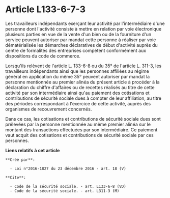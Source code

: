 # Article L133-6-7-3

Les travailleurs indépendants exerçant leur activité par l'intermédiaire d'une personne dont l'activité consiste à mettre en
relation par voie électronique plusieurs parties en vue de la vente d'un bien ou de la fourniture d'un service peuvent
autoriser par mandat cette personne à réaliser par voie dématérialisée les démarches déclaratives de début d'activité auprès
du centre de formalités des entreprises compétent conformément aux dispositions du code de commerce. 

Lorsqu'ils relèvent de l'article L. 133-6-8 ou du 35° de l'article L. 311-3, les travailleurs indépendants ainsi que les
personnes affiliées au régime général en application du même 35° peuvent autoriser par mandat la personne mentionnée au
premier alinéa du présent article à procéder à la déclaration du chiffre d'affaires ou de recettes réalisés au titre de cette
activité par son intermédiaire ainsi qu'au paiement des cotisations et contributions de sécurité sociale dues à compter de
leur affiliation, au titre des périodes correspondant à l'exercice de cette activité, auprès des organismes de recouvrement
concernés. 

Dans ce cas, les cotisations et contributions de sécurité sociale dues sont prélevées par la personne mentionnée au même
premier alinéa sur le montant des transactions effectuées par son intermédiaire. Ce paiement vaut acquit des cotisations et
contributions de sécurité sociale par ces personnes.

**Liens relatifs à cet article**

	**Créé par**:

	  - Loi n°2016-1827 du 23 décembre 2016 - art. 18 (V)

	**Cite**:

	  - Code de la sécurité sociale. - art. L133-6-8 (VD)
	  - Code de la sécurité sociale. - art. L311-3 (M)
